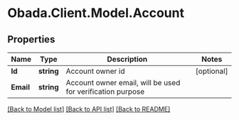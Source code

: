 
# Obada.Client.Model.Account

## Properties

Name | Type | Description | Notes
------------ | ------------- | ------------- | -------------
**Id** | **string** | Account owner id | [optional] 
**Email** | **string** | Account owner email, will be used for verification purpose | 

[[Back to Model list]](../README.md#documentation-for-models)
[[Back to API list]](../README.md#documentation-for-api-endpoints)
[[Back to README]](../README.md)

